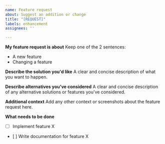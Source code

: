 ```yaml
---
name: Feature request
about: Suggest an addition or change
title: "[REQUEST]"
labels: enhancement
assignees: ''

---
```


**My feature request is about**
Keep one of the 2 sentences:
- A new feature
- Changing a feature

**Describe the solution you'd like**
A clear and concise description of what you want to happen.

**Describe alternatives you've considered**
A clear and concise description of any alternative solutions or features you've considered.

**Additional context**
Add any other context or screenshots about the feature request here.

**What needs to be done**
- [ ] Implement feature X
- [ ] Write documentation for feature X
